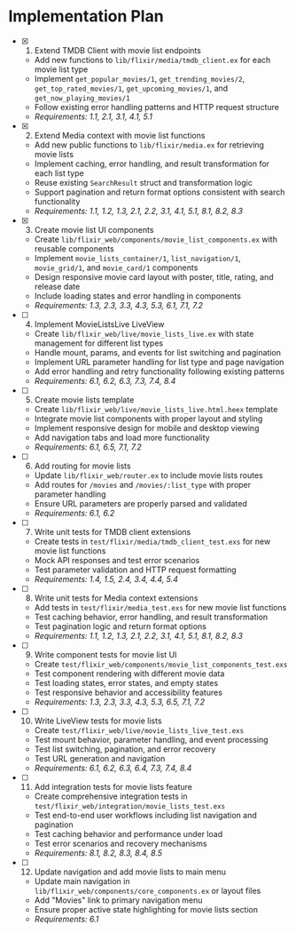 # Implementation Plan

- [x] 1. Extend TMDB Client with movie list endpoints
  - Add new functions to `lib/flixir/media/tmdb_client.ex` for each movie list type
  - Implement `get_popular_movies/1`, `get_trending_movies/2`, `get_top_rated_movies/1`, `get_upcoming_movies/1`, and `get_now_playing_movies/1`
  - Follow existing error handling patterns and HTTP request structure
  - _Requirements: 1.1, 2.1, 3.1, 4.1, 5.1_

- [x] 2. Extend Media context with movie list functions
  - Add new public functions to `lib/flixir/media.ex` for retrieving movie lists
  - Implement caching, error handling, and result transformation for each list type
  - Reuse existing `SearchResult` struct and transformation logic
  - Support pagination and return format options consistent with search functionality
  - _Requirements: 1.1, 1.2, 1.3, 2.1, 2.2, 3.1, 4.1, 5.1, 8.1, 8.2, 8.3_

- [x] 3. Create movie list UI components
  - Create `lib/flixir_web/components/movie_list_components.ex` with reusable components
  - Implement `movie_lists_container/1`, `list_navigation/1`, `movie_grid/1`, and `movie_card/1` components
  - Design responsive movie card layout with poster, title, rating, and release date
  - Include loading states and error handling in components
  - _Requirements: 1.3, 2.3, 3.3, 4.3, 5.3, 6.1, 7.1, 7.2_

- [ ] 4. Implement MovieListsLive LiveView
  - Create `lib/flixir_web/live/movie_lists_live.ex` with state management for different list types
  - Handle mount, params, and events for list switching and pagination
  - Implement URL parameter handling for list type and page navigation
  - Add error handling and retry functionality following existing patterns
  - _Requirements: 6.1, 6.2, 6.3, 7.3, 7.4, 8.4_

- [ ] 5. Create movie lists template
  - Create `lib/flixir_web/live/movie_lists_live.html.heex` template
  - Integrate movie list components with proper layout and styling
  - Implement responsive design for mobile and desktop viewing
  - Add navigation tabs and load more functionality
  - _Requirements: 6.1, 6.5, 7.1, 7.2_

- [ ] 6. Add routing for movie lists
  - Update `lib/flixir_web/router.ex` to include movie lists routes
  - Add routes for `/movies` and `/movies/:list_type` with proper parameter handling
  - Ensure URL parameters are properly parsed and validated
  - _Requirements: 6.1, 6.2_

- [ ] 7. Write unit tests for TMDB client extensions
  - Create tests in `test/flixir/media/tmdb_client_test.exs` for new movie list functions
  - Mock API responses and test error scenarios
  - Test parameter validation and HTTP request formatting
  - _Requirements: 1.4, 1.5, 2.4, 3.4, 4.4, 5.4_

- [ ] 8. Write unit tests for Media context extensions
  - Add tests in `test/flixir/media_test.exs` for new movie list functions
  - Test caching behavior, error handling, and result transformation
  - Test pagination logic and return format options
  - _Requirements: 1.1, 1.2, 1.3, 2.1, 2.2, 3.1, 4.1, 5.1, 8.1, 8.2, 8.3_

- [ ] 9. Write component tests for movie list UI
  - Create `test/flixir_web/components/movie_list_components_test.exs`
  - Test component rendering with different movie data
  - Test loading states, error states, and empty states
  - Test responsive behavior and accessibility features
  - _Requirements: 1.3, 2.3, 3.3, 4.3, 5.3, 6.5, 7.1, 7.2_

- [ ] 10. Write LiveView tests for movie lists
  - Create `test/flixir_web/live/movie_lists_live_test.exs`
  - Test mount behavior, parameter handling, and event processing
  - Test list switching, pagination, and error recovery
  - Test URL generation and navigation
  - _Requirements: 6.1, 6.2, 6.3, 6.4, 7.3, 7.4, 8.4_

- [ ] 11. Add integration tests for movie lists feature
  - Create comprehensive integration tests in `test/flixir_web/integration/movie_lists_test.exs`
  - Test end-to-end user workflows including list navigation and pagination
  - Test caching behavior and performance under load
  - Test error scenarios and recovery mechanisms
  - _Requirements: 8.1, 8.2, 8.3, 8.4, 8.5_

- [ ] 12. Update navigation and add movie lists to main menu
  - Update main navigation in `lib/flixir_web/components/core_components.ex` or layout files
  - Add "Movies" link to primary navigation menu
  - Ensure proper active state highlighting for movie lists section
  - _Requirements: 6.1_